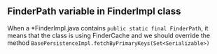 ## FinderPath variable in FinderImpl class

When a *FinderImpl.java contains ```public static final FinderPath```,
it means that the class is using FinderCache and we should override the method
```BasePersistenceImpl.fetchByPrimaryKeys(Set<Serializable>)```